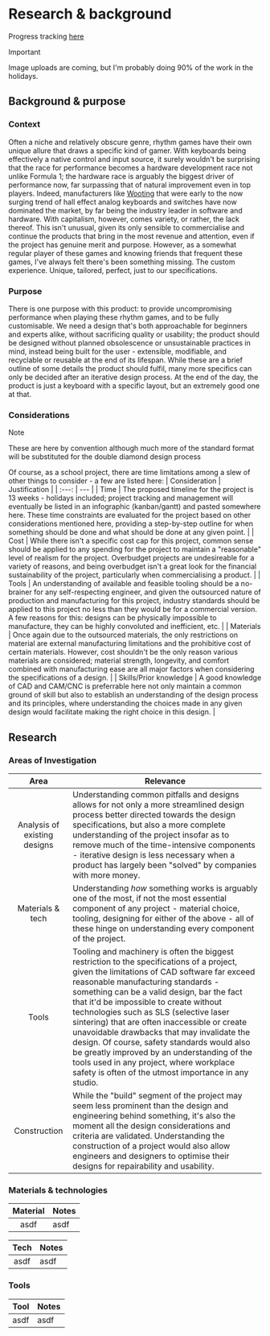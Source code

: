 # Research & background

Progress tracking [here](checklist.md)

> [!IMPORTANT]
> Image uploads are coming, but I'm probably doing 90% of the work in the holidays.

## Background & purpose

### Context

Often a niche and relatively obscure genre, rhythm games have their own unique allure that draws a specific kind of gamer. With keyboards being effectively a native control and input source, it surely wouldn't be surprising that the race for performance becomes a hardware development race not unlike Formula 1; the hardware race is arguably the biggest driver of performance now, far surpassing that of natural improvement even in top players. Indeed, manufacturers like [Wooting](https://wooting.io) that were early to the now surging trend of hall effect analog keyboards and switches have now dominated the market, by far being the industry leader in software and hardware. With capitalism, however, comes variety, or rather, the lack thereof. This isn't unusual, given its only sensible to commercialise and continue the products that bring in the most revenue and attention, even if the project has genuine merit and purpose. However, as a somewhat regular player of these games and knowing friends that frequent these games, I've always felt there's been something missing. The custom experience. Unique, tailored, perfect, just to our specifications.

### Purpose

There is one purpose with this product: to provide uncompromising performance when playing these rhythm games, and to be fully customisable. We need a design that's both approachable for beginners and experts alike, without sacrificing quality or usability; the product should be designed without planned obsolescence or unsustainable practices in mind, instead being built for the user - extensible, modifiable, and recyclable or reusable at the end of its lifespan. While these are a brief outline of some details the product should fulfil, many more specifics can only be decided after an iterative design process. At the end of the day, the product is just a keyboard with a specific layout, but an extremely good one at that.

### Considerations

> [!NOTE]
> These are here by convention although much more of the standard format will be substituted for the double diamond design process

Of course, as a school project, there are time limitations among a slew of other things to consider - a few are listed here:
| Consideration | Justification |
| :---: | --- |
| Time | The proposed timeline for the project is 13 weeks - holidays included; project tracking and management will eventually be listed in an infographic (kanban/gantt) and pasted somewhere here. These time constraints are evaluated for the project based on other considerations mentioned here, providing a step-by-step outline for when something should be done and what should be done at any given point. |
| Cost | While there isn't a specific cost cap for this project, common sense should be applied to any spending for the project to maintain a "reasonable" level of realism for the project. Overbudget projects are undesireable for a variety of reasons, and being overbudget isn't a great look for the financial sustainability of the project, particularly when commercialising a product. |
| Tools | An understanding of available and feasible tooling should be a no-brainer for any self-respecting engineer, and given the outsourced nature of production and manufacturing for this project, industry standards should be applied to this project no less than they would be for a commercial version. A few reasons for this: designs can be physically impossible to manufacture, they can be highly convoluted and inefficient, etc. |
| Materials | Once again due to the outsourced materials, the only restrictions on material are external manufacturing limitations and the prohibitive cost of certain materials. However, cost shouldn't be the only reason various materials are considered; material strength, longevity, and comfort combined with manufacturing ease are all major factors when considering the specifications of a design. |
| Skills/Prior knowledge | A good knowledge of CAD and CAM/CNC is preferrable here not only maintain a common ground of skill but also to establish an understanding of the design process and its principles, where understanding the choices made in any given design would facilitate making the right choice in this design. |

## Research

### Areas of Investigation

| Area | Relevance |
| :---: | --- |
| Analysis of existing designs | Understanding common pitfalls and designs allows for not only a more streamlined design process better directed towards the design specifications, but also a more complete understanding of the project insofar as to remove much of the time-intensive components - iterative design is less necessary when a product has largely been "solved" by companies with more money. |
| Materials & tech | Understanding *how* something works is arguably one of the most, if not the most essential component of any project - material choice, tooling, designing for either of the above - all of these hinge on understanding every component of the project. |
| Tools | Tooling and machinery is often the biggest restriction to the specifications of a project, given the limitations of CAD software far exceed reasonable manufacturing standards - something can be a valid design, bar the fact that it'd be impossible to create without technologies such as SLS (selective laser sintering) that are often inaccessible or create unavoidable drawbacks that may invalidate the design. Of course, safety standards would also be greatly improved by an understanding of the tools used in any project, where workplace safety is often of the utmost importance in any studio. |
| Construction | While the "build" segment of the project may seem less prominent than the design and engineering behind something, it's also the moment all the design considerations and criteria are validated. Understanding the construction of a project would also allow engineers and designers to optimise their designs for repairability and usability. |

### Materials & technologies

| Material | Notes |
| :---: | --- |
| asdf | asdf |

| Tech | Notes |
| :---: | --- |
| asdf | asdf |

### Tools

| Tool | Notes |
| :---: | --- |
| asdf | asdf |
